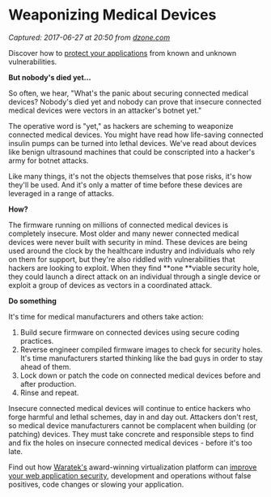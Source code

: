 # Weaponizing Medical Devices

_Captured: 2017-06-27 at 20:50 from [dzone.com](https://dzone.com/articles/weaponizing-medical-devices?edition=305152&utm_source=Daily%20Digest&utm_medium=email&utm_campaign=dd%202017-06-26)_

Discover how to [protect your applications](https://dzone.com/go?i=176121&u=http%3A%2F%2Fwww.waratek.com%2Fsolutions%2Fzero-day-defense%2F%3Futm_source%3DDZone%26utm_campaign%3Dba%26utm_medium%3Dprerolltextad%26utm_content%3Dzeroday) from known and unknown vulnerabilities.

**But nobody's died yet...**

So often, we hear, "What's the panic about securing connected medical devices? Nobody's died yet and nobody can prove that insecure connected medical devices were vectors in an attacker's botnet yet."

The operative word is "yet," as hackers are scheming to weaponize connected medical devices. You might have read how life-saving connected insulin pumps can be turned into lethal devices. We've read about devices like benign ultrasound machines that could be conscripted into a hacker's army for botnet attacks.

Like many things, it's not the objects themselves that pose risks, it's how they'll be used. And it's only a matter of time before these devices are leveraged in a range of attacks.

**How?**

The firmware running on millions of connected medical devices is completely insecure. Most older and many newer connected medical devices were never built with security in mind. These devices are being used around the clock by the healthcare industry and individuals who rely on them for support, but they're also riddled with vulnerabilities that hackers are looking to exploit. When they find **one **viable security hole, they could launch a direct attack on an individual through a single device or exploit a group of devices as vectors in a coordinated attack.

**Do something**

It's time for medical manufacturers and others take action:

  1. Build secure firmware on connected devices using secure coding practices.
  2. Reverse engineer compiled firmware images to check for security holes. It's time manufacturers started thinking like the bad guys in order to stay ahead of them.
  3. Lock down or patch the code on connected medical devices before and after production.
  4. Rinse and repeat.

Insecure connected medical devices will continue to entice hackers who forge harmful and lethal schemes, day in and day out. Attackers don't rest, so medical device manufacturers cannot be complacent when building (or patching) devices. They must take concrete and responsible steps to find and fix the holes on insecure connected medical devices - before it's too late.

Find out how [Waratek's](https://dzone.com/go?i=176122&u=http%3A%2F%2Fwww.waratek.com%2Fsolutions%2Fapplication-protection%2F%3Futm_source%3DDZone%26utm_campaign%3Dba%26utm_medium%3Dpostrolltextad%26utm_content%3Dappprotect) award-winning virtualization platform can [improve your web application security](https://dzone.com/go?i=176122&u=http%3A%2F%2Fwww.waratek.com%2Fsolutions%2Fapplication-protection%2F%3Futm_source%3DDZone%26utm_campaign%3Dba%26utm_medium%3Dpostrolltextad%26utm_content%3Dappprotect), development and operations without false positives, code changes or slowing your application.
